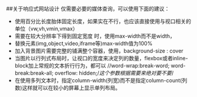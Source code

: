 ##关于响应式网站设计
仅需要必要的媒体查询，可以使用下面的建议：
- 使用百分比长度胎体固定长度，如果实在不行，也应该直接使用与视口相关的单位（vw,vh,vmin,vmax）
- 需要在较大分辨率下得到固定宽度 时，使用max-width而不是width，
- 替换元素(img,object,video,iframe等)max-width值为100%
- 加入背景图片需要完整的铺满整个容器，使用，background-size : cover
- 当图片以行列式布局时，让视口的宽度来决定列的数量，flexbox或者inline-block加上常规的文本折行行为，都可以
//word-wrap:break-word; 
word-break:break-all; 
overflow: hidden;/*这个参数根据需要来绝对要不要*/ 
- 在使用多列文本时，指定column-width(列宽)而不是指定column-count(列数)这样就可以在较小的屏幕上显示单列布局。
